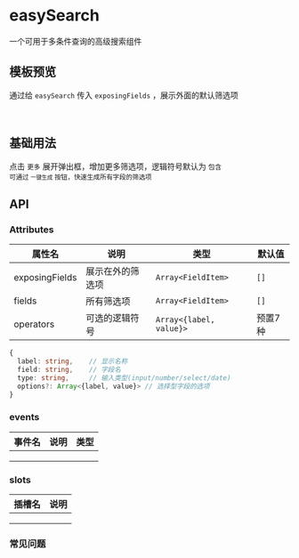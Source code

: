 # easySearch

一个可用于多条件查询的高级搜索组件

## 模板预览

通过给 `easySearch` 传入 `exposingFields` ，展示外面的默认筛选项
<demo vue="./demo.vue" scope="global" />

<br>

## 基础用法

点击 `更多` 展开弹出框，增加更多筛选项，逻辑符号默认为 `包含`<br>
<small>可通过 `一键生成` 按钮，快速生成所有字段的筛选项</small>
<demo vue="./index.vue" scope="global" />

## API

### Attributes

| 属性名         | 说明             | 类型                      | 默认值 |
| -------------- | ---------------- | ------------------------- | ------ |
| exposingFields | 展示在外的筛选项 | `Array<FieldItem>`        | `[]`   |
| fields         | 所有筛选项       | `Array<FieldItem>`        | `[]`   |
| operators      | 可选的逻辑符号   | `Array<{label, value}>`   | 预置7种|


```ts [FieldItem 结构]
{
  label: string,    // 显示名称
  field: string,    // 字段名
  type: string,     // 输入类型(input/number/select/date)
  options?: Array<{label, value}> // 选择型字段的选项
}
```

### events

| 事件名 | 说明 | 类型 |
| ------ | ---- | ---- |
|        |      |      |
|        |      |      |
|        |      |      |



### slots

| 插槽名 | 说明 |
| ------ | ---- |
|        |      |
|        |      |
|        |      |



### 常见问题



